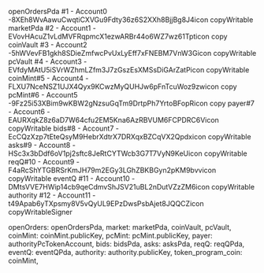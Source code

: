 openOrdersPda #1 - Account0 -8XEh8WvAawuCwqtiCXVGu9Fdty36z6S2XXh8BjjBg8J4icon copyWritable
marketPda #2 - Account1 -EVovHAcuZ1vLdMVFRqpmcX1ezwARBr44o6WZ7wz61Tpticon copy
coinVault #3 - Account2 -5hWVevFB1gkh8SDieZmfwcPvUxLyEff7xFNEBM7VnW3Gicon copyWritable
pcVault #4 - Account3 -EVfdyMAtU5iSVrWZhmLZfm3J7zGszEsXMSsDiGArZatPicon copyWritable
coinMint#5 - Account4 -FLXU7NceNSZ1UJX4Qyx9KCwzMyQUHJw6pFnTcuWoz9zwicon copy
pcMint#6 - Account5 -9Fz25i53XBim9wKBW2gNzsuGqTm9DrtpPh7YrtoBFopRicon copy
payer#7 - Account6 -EAURXqkZ8z6aD7W64cfu2EM5Kna6AzRBVUM6FCPDRC6Vicon copyWritable
bids#8 - Account7 -EcCQzXzp7tEteQsyM9HebrXdtrX7DRXqxBZCqVX2Qpdxicon copyWritable
asks#9 - Account8 -HSc3x3bDdf6oV1pj2sftc8JeRtCYTWcb3G7T7VyN9KeUicon copyWritable
reqQ#10 - Account9 -F4aRcShYTGBRSrKmJH79m2EGy3LGhZBKBGyn2pKM9bvvicon copyWritable
eventQ #11 - Account10 -DMtsVVE7HWip14cb9qeCdmvShJSV21uBL2nDutVZzZM6icon copyWritable
authority #12 - Account11 -t49Apab6yTXpsmy8V5vQyUL9EPzDwsPsbAjet8JQQCZicon copyWritableSigner

openOrders: openOrdersPda,
market: marketPda,
coinVault,
pcVault,
coinMint: coinMint.publicKey,
pcMint: pcMint.publicKey,
payer: authorityPcTokenAccount,
bids: bidsPda,
asks: asksPda,
reqQ: reqQPda,
eventQ: eventQPda,
authority: authority.publicKey,
token_program_coin: coinMint,
